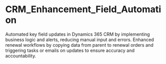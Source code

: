 # CRM_Enhancement_Field_Automation
Automated key field updates in Dynamics 365 CRM by implementing business logic and alerts, reducing manual input and errors. Enhanced renewal workflows by copying data from parent to renewal orders and triggering tasks or emails on updates to ensure accuracy and accountability.
